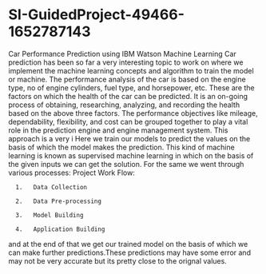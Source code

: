 # SI-GuidedProject-49466-1652787143
Car Performance Prediction using IBM Watson Machine Learning
Car prediction has been so far a very interesting topic to work on where we implement the machine learning concepts and algorithm to train the model or machine.
The performance analysis of the car is based on the engine type, no of engine cylinders, fuel type, and horsepower, etc. These are the factors on which the health of the car can be predicted. It is an on-going process of obtaining, researching, analyzing, and recording the health based on the above three factors. The performance objectives like mileage, dependability, flexibility, and cost can be grouped together to play a vital role in the prediction engine and engine management system. This approach is a very i
Here we train our models to predict the values on the basis of which the model makes the prediction. 
This kind of machine learning is known as supervised machine learning in which on the basis of the given inputs we can get the solution.
For the same we went through various processes:
Project Work Flow:

      1.   Data Collection

      2.   Data Pre-processing

      3.   Model Building

      4.   Application Building
and at the end of that we get our trained model on the basis of which we can make further predictions.These predictions may have some error and may not be very accurate
but its pretty close to the orignal values. 
